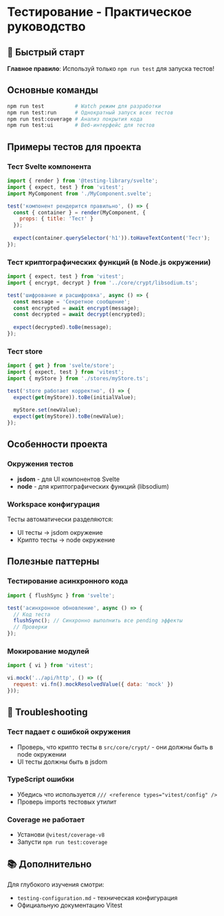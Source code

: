 # Тестирование - Практическое руководство

## 🚀 Быстрый старт

**Главное правило**: Используй только `npm run test` для запуска тестов!

## Основные команды

```bash
npm run test          # Watch режим для разработки
npm run test:run      # Однократный запуск всех тестов  
npm run test:coverage # Анализ покрытия кода
npm run test:ui       # Веб-интерфейс для тестов
```

## Примеры тестов для проекта

### Тест Svelte компонента
```javascript
import { render } from '@testing-library/svelte';
import { expect, test } from 'vitest';
import MyComponent from './MyComponent.svelte';

test('компонент рендерится правильно', () => {
  const { container } = render(MyComponent, { 
    props: { title: 'Тест' } 
  });
  
  expect(container.querySelector('h1')).toHaveTextContent('Тест');
});
```

### Тест криптографических функций (в Node.js окружении)
```javascript
import { expect, test } from 'vitest';
import { encrypt, decrypt } from '../core/crypt/libsodium.ts';

test('шифрование и расшифровка', async () => {
  const message = 'Секретное сообщение';
  const encrypted = await encrypt(message);
  const decrypted = await decrypt(encrypted);
  
  expect(decrypted).toBe(message);
});
```

### Тест store
```javascript
import { get } from 'svelte/store';
import { expect, test } from 'vitest';
import { myStore } from './stores/myStore.ts';

test('store работает корректно', () => {
  expect(get(myStore)).toBe(initialValue);
  
  myStore.set(newValue);
  expect(get(myStore)).toBe(newValue);
});
```

## Особенности проекта

### Окружения тестов
- **jsdom** - для UI компонентов Svelte
- **node** - для криптографических функций (libsodium)

### Workspace конфигурация
Тесты автоматически разделяются:
- UI тесты → jsdom окружение
- Крипто тесты → node окружение

## Полезные паттерны

### Тестирование асинхронного кода
```javascript
import { flushSync } from 'svelte';

test('асинхронное обновление', async () => {
  // Код теста
  flushSync(); // Синхронно выполнить все pending эффекты
  // Проверки
});
```

### Мокирование модулей
```javascript
import { vi } from 'vitest';

vi.mock('../api/http', () => ({
  request: vi.fn().mockResolvedValue({ data: 'mock' })
}));
```

## 🔧 Troubleshooting

### Тест падает с ошибкой окружения
- Проверь, что крипто тесты в `src/core/crypt/` - они должны быть в node окружении
- UI тесты должны быть в jsdom

### TypeScript ошибки
- Убедись что используется `/// <reference types="vitest/config" />`
- Проверь imports тестовых утилит

### Coverage не работает  
- Установи `@vitest/coverage-v8`
- Запусти `npm run test:coverage`

## 📚 Дополнительно

Для глубокого изучения смотри:
- `testing-configuration.md` - техническая конфигурация
- Официальную документацию Vitest
